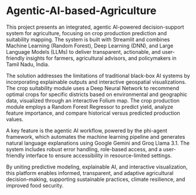 # Agentic-AI-based-Agriculture
This project presents an integrated, agentic AI-powered decision-support system for agriculture, focusing on crop production prediction and suitability mapping. The system is built with Streamlit and combines Machine Learning (Random Forest), Deep Learning (DNN), and Large Language Models (LLMs) to deliver transparent, actionable, and user-friendly insights for farmers, agricultural advisors, and policymakers in Tamil Nadu, India.

The solution addresses the limitations of traditional black-box AI systems by incorporating explainable outputs and interactive geospatial visualizations. The crop suitability module uses a Deep Neural Network to recommend optimal crops for specific districts based on environmental and geographic data, visualized through an interactive Folium map. The crop production module employs a Random Forest Regressor to predict yield, analyze feature importance, and compare historical versus predicted production values.

A key feature is the agentic AI workflow, powered by the phi-agent framework, which automates the machine learning pipeline and generates natural language explanations using Google Gemini and Groq Llama 3.1. The system includes robust error handling, role-based access, and a user-friendly interface to ensure accessibility in resource-limited settings.

By uniting predictive modeling, explainable AI, and interactive visualization, this platform enables informed, transparent, and adaptive agricultural decision-making, supporting sustainable practices, climate resilience, and improved food security.
